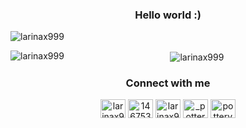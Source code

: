 <h3 align="center">Hello world :)</h3>

<p align="left"> <img src="https://komarev.com/ghpvc/?username=larinax999&label=Profile%20views&color=0e75b6&style=flat" alt="larinax999" /> </p>

<p><img align="left" src="https://github-readme-stats.vercel.app/api/top-langs?username=larinax999&show_icons=true&locale=en" alt="larinax999" /></p>

<p align="center">&nbsp;<img align="center" src="https://github-readme-stats.vercel.app/api?username=larinax999&show_icons=true&locale=en&theme=Gradient" alt="larinax999" /></p>

<h3 align="center">Connect with me</h3>
<p align="center">
<a href="https://twitter.com/larinax999" target="blank"><img align="center" src="https://cdn.jsdelivr.net/npm/simple-icons@3.0.1/icons/twitter.svg" alt="larinax999" height="30" width="40" /></a>
<a href="https://stackoverflow.com/users/14675389" target="blank"><img align="center" src="https://cdn.jsdelivr.net/npm/simple-icons@3.0.1/icons/stackoverflow.svg" alt="14675389" height="30" width="40" /></a>
<a href="https://fb.com/larinax999" target="blank"><img align="center" src="https://cdn.jsdelivr.net/npm/simple-icons@3.0.1/icons/facebook.svg" alt="larinax999" height="30" width="40" /></a>
<a href="https://instagram.com/_potteryyy_" target="blank"><img align="center" src="https://cdn.jsdelivr.net/npm/simple-icons@3.0.1/icons/instagram.svg" alt="_potteryyy_" height="30" width="40" /></a>
<a href="https://www.youtube.com/c/potteryyy" target="blank"><img align="center" src="https://cdn.jsdelivr.net/npm/simple-icons@3.0.1/icons/youtube.svg" alt="potteryyy" height="30" width="40" /></a>
</p>

